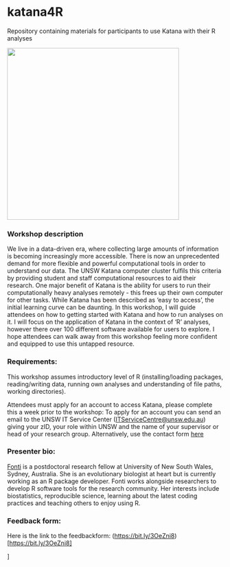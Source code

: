 # katana4R
Repository containing materials for participants to use Katana with their R analyses

<img src="https://user-images.githubusercontent.com/12161802/178669198-0d896c92-12ec-4a71-a4db-172078a6f08b.png" align= 'middle' width='400'>

### Workshop description
We live in a data-driven era, where collecting large amounts of information is becoming increasingly more accessible. There is now an unprecedented demand for more flexible and powerful computational tools in order to understand our data. The UNSW Katana computer cluster fulfils this criteria by providing student and staff computational resources to aid their research. One major benefit of Katana is the ability for users to run their computationally heavy analyses remotely - this frees up their own computer for other tasks. While Katana has been described as ‘easy to access’, the initial learning curve can be daunting. In this workshop, I will guide attendees on how to getting started with Katana and how to run analyses on it. I will focus on the application of Katana in the context of ‘R’ analyses, however there over 100 different software available for users to explore. I hope attendees can walk away from this workshop feeling more confident and equipped to use this untapped resource.

### Requirements:
This workshop assumes introductory level of R (installing/loading packages, reading/writing data, running own analyses and understanding of file paths, working directories).

Attendees must apply for an account to access Katana, please complete this a week prior to the workshop:
To apply for an account you can send an email to the UNSW IT Service Center (ITServiceCentre@unsw.edu.au) giving your zID, your role within UNSW and the name of your supervisor or head of your research group. Alternatively, use the contact form [here](https://research.unsw.edu.au/katana)

### Presenter bio:
[Fonti](https://fontikar.wordpress.com/) is a postdoctoral research fellow at University of New South Wales, Sydney, Australia. She is an evolutionary biologist at heart but is currently working as an R package developer. Fonti works alongside researchers to develop R software tools for the research community. Her interests include biostatistics, reproducible science, learning about the latest coding practices and teaching others to enjoy using R.


### Feedback form:
Here is the link to the feedbackform: (https://bit.ly/3OeZni8)[https://bit.ly/3OeZni8]

]

